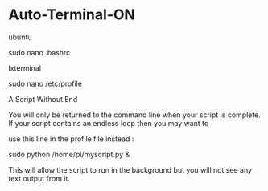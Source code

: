 # Auto-Terminal-ON
ubuntu

sudo nano .bashrc

lxterminal 


sudo nano /etc/profile

A Script Without End

You will only be returned to the command line when your script is complete. If your script contains an endless loop then you may want to 

use this line in the profile file instead :

sudo python /home/pi/myscript.py &


This will allow the script to run in the background but you will not see any text output from it.


